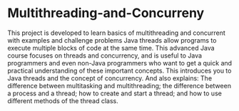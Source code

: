 # Multithreading-and-Concurreny
This project is developed to learn basics of multithreading and concurrent with examples and challenge problems
Java threads allow programs to execute multiple blocks of code at the same time. This advanced Java course focuses on threads and concurrency, and is useful to Java programmers and even non-Java programmers who want to get a quick and practical understanding of these important concepts. This introduces you to Java threads and the concept of concurrency. And also explains: The difference between multitasking and multithreading; the difference between a process and a thread; how to create and start a thread; and how to use different methods of the thread class.
